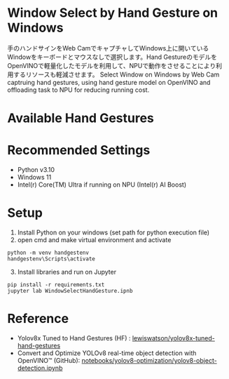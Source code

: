 # Window Select by Hand Gesture on Windows
手のハンドサインをWeb CamでキャプチャしてWindows上に開いているWindowをキーボードとマウスなしで選択します。Hand GestureのモデルをOpenVINOで軽量化したモデルを利用して、NPUで動作をさせることにより利用するリソースも軽減させます。
Select Window on Windows by Web Cam captruing hand gestures, using hand gesture model on OpenVINO and offloading task to NPU for reducing running cost. 

# Available Hand Gestures


# Recommended Settings
- Python v3.10
- Windows 11
- Intel(r) Core(TM) Ultra if running on NPU (Intel(r) AI Boost)

# Setup
1. Install Python on your windows (set path for python execution file) 
2. open cmd and make virtual environment and activate
```
python -m venv handgestenv
handgestenv\Scripts\activate
```
3. Install libraries and run on Jupyter
```
pip install -r requirements.txt
jupyter lab WindowSelectHandGesture.ipnb
```

# Reference
- Yolov8x Tuned to Hand Gestures (HF) : [lewiswatson/yolov8x-tuned-hand-gestures](https://huggingface.co/lewiswatson/yolov8x-tuned-hand-gestures)
- Convert and Optimize YOLOv8 real-time object detection with OpenVINO™ (GitHub): [notebooks/yolov8-optimization/yolov8-object-detection.ipynb](https://github.com/openvinotoolkit/openvino_notebooks/blob/latest/notebooks/yolov8-optimization/yolov8-object-detection.ipynb)
